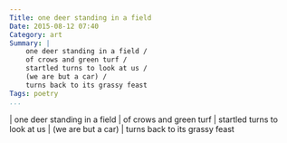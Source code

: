 ```yaml
---
Title: one deer standing in a field
Date: 2015-08-12 07:40
Category: art
Summary: |
    one deer standing in a field /
    of crows and green turf /
    startled turns to look at us /
    (we are but a car) /
    turns back to its grassy feast
Tags: poetry
...
```


| one deer standing in a field
| of crows and green turf
| startled turns to look at us
| (we are but a car)
| turns back to its grassy feast